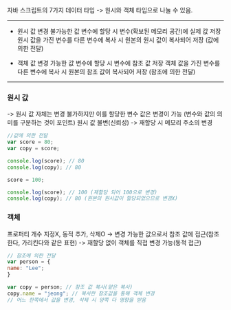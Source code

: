 자바 스크립트의 7가지 데이터 타입 -> 원시와 객체 타입으로 나눌 수 있음.

---

- 원시 값
	변경 불가능한 값
	변수에 할당 시 변수(확보된 메모리 공간)에 실제 값 저장
	원시 값을 가진 변수를 다른 변수에 복사 시 원본의 원시 값이 복사되어 저장
	(값에 의한 전달)

- 객체 값
	변경 가능한 값
	변수에 할당 시 변수에 참조 값 저장
	객체 값을 가진 변수를 다른 변수에 복사 시 원본의 참조 값이 복사되어 저장
	(참조에 의한 전달)

---
### 원시 값

-> 원시 값 자체는 변경 불가하지만 이를 할당한 변수 값은 변경이 가능
	(변수와 값의 의미를 구분하는 것이 포인트)
원시 값 불변(신뢰성) -> 재할당 시 메모리 주소의 변경

```javaScript
//값에 의한 전달
var score = 80;
var copy = score;

console.log(score); // 80
console.log(copy); // 80

score = 100;

console.log(score); // 100 (재할당 되어 100으로 변경)
console.log(copy); // 80 (원본의 원시값이 할당되었으므로 변경X)
```

### 객체

프로퍼티 개수 지정X, 동적 추가, 삭제O 
-> 변경 가능한 값으로서 참조 값에 접근(참조한다, 가리킨다와 같은 표현)
-> 재할당 없이 객체를 직접 변경 가능(동적 접근)

```javaScript
// 참조에 의한 전달
var person = {
name: "Lee";
}

var copy = person; // 참조 값 복사(얕은 복사)
copy.name = "jeong"; // 복사한 참조값을 통해 객체 변경
// 어느 한쪽에서 값을 변경, 삭제 시 양쪽 다 영향을 받음
```





